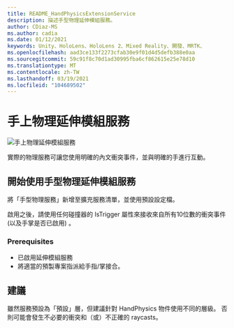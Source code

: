 ```yaml
---
title: README_HandPhysicsExtensionService
description: 描述手型物理延伸模組服務。
author: CDiaz-MS
ms.author: cadia
ms.date: 01/12/2021
keywords: Unity、HoloLens、HoloLens 2、Mixed Reality、開發、MRTK、
ms.openlocfilehash: aad3ce133f2273cfab30e9f01d4d5defb388e0aa
ms.sourcegitcommit: 59c91f8c70d1ad30995fba6cf862615e25e78d10
ms.translationtype: MT
ms.contentlocale: zh-TW
ms.lasthandoff: 03/19/2021
ms.locfileid: "104689502"
---
```

# <a name="hand-physics-extension-services"></a>手上物理延伸模組服務

![手上物理延伸模組服務](../../images/hand-physics/MRTK_UX_HandPhysics_Main.jpg)

實際的物理服務可讓您使用明確的內文衝突事件，並與明確的手進行互動。

## <a name="getting-started-with-hand-physics-extension-service"></a>開始使用手型物理延伸模組服務

將「手型物理服務」新增至擴充服務清單，並使用預設設定檔。

啟用之後，請使用任何碰撞器的 IsTrigger 屬性來接收來自所有10位數的衝突事件 (以及手掌是否已啟用) 。

### <a name="prerequisites"></a>Prerequisites

- 已啟用延伸模組服務
- 將適當的預製專案指派給手指/掌接合。

## <a name="recommendations"></a>建議

雖然服務預設為「預設」層，但建議針對 HandPhysics 物件使用不同的層級。 否則可能會發生不必要的衝突和（或）不正確的 raycasts。
